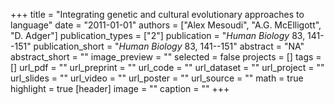 +++
title = "Integrating genetic and cultural evolutionary approaches to language"
date = "2011-01-01"
authors = ["Alex Mesoudi", "A.G. McElligott", "D. Adger"]
publication_types = ["2"]
publication = "_Human Biology_ 83, 141--151"
publication_short = "_Human Biology_ 83, 141--151"
abstract = "NA"
abstract_short = ""
image_preview = ""
selected = false
projects = []
tags = []
url_pdf = ""
url_preprint = ""
url_code = ""
url_dataset = ""
url_project = ""
url_slides = ""
url_video = ""
url_poster = ""
url_source = ""
math = true
highlight = true
[header]
image = ""
caption = ""
+++
